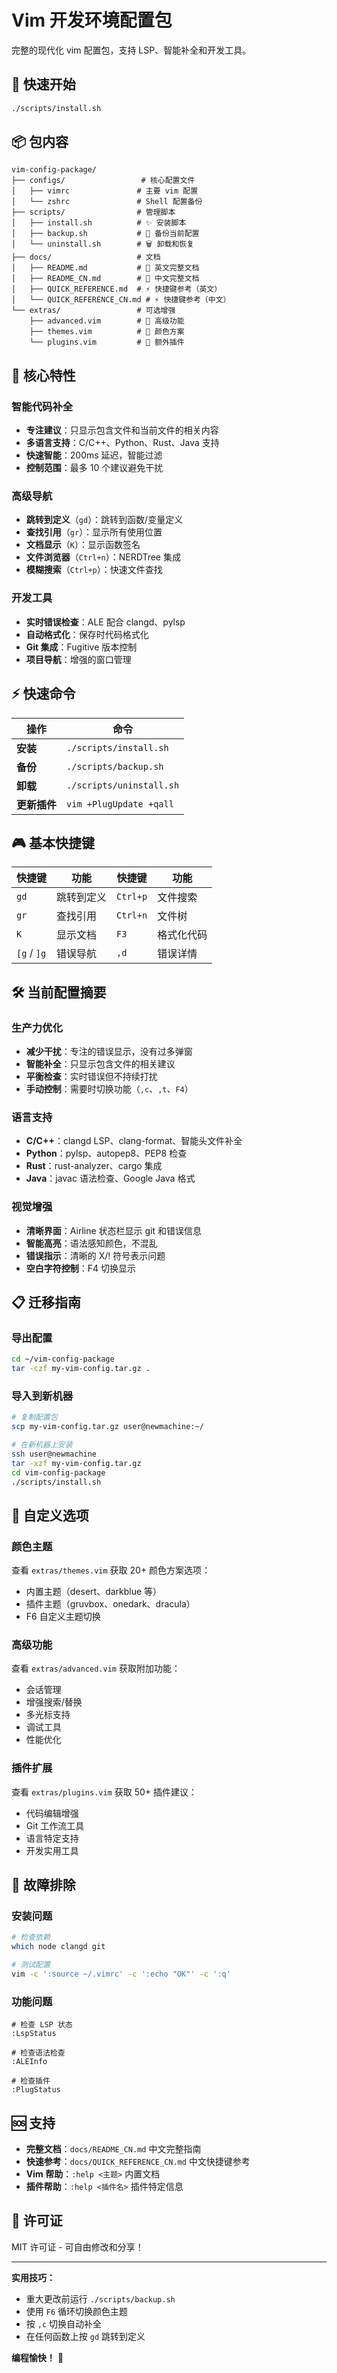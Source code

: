 # Vim 开发环境配置包

完整的现代化 vim 配置包，支持 LSP、智能补全和开发工具。

## 🚀 快速开始

```bash
./scripts/install.sh
```

## 📦 包内容

```
vim-config-package/
├── configs/                 # 核心配置文件
│   ├── vimrc               # 主要 vim 配置
│   └── zshrc               # Shell 配置备份
├── scripts/                # 管理脚本
│   ├── install.sh          # ✨ 安装脚本
│   ├── backup.sh           # 💾 备份当前配置
│   └── uninstall.sh        # 🗑️ 卸载和恢复
├── docs/                   # 文档
│   ├── README.md           # 📖 英文完整文档
│   ├── README_CN.md        # 📖 中文完整文档
│   ├── QUICK_REFERENCE.md  # ⚡ 快捷键参考（英文）
│   └── QUICK_REFERENCE_CN.md # ⚡ 快捷键参考（中文）
└── extras/                 # 可选增强
    ├── advanced.vim        # 🔧 高级功能
    ├── themes.vim          # 🎨 颜色方案
    └── plugins.vim         # 🔌 额外插件
```

## 🎯 核心特性

### 智能代码补全
- **专注建议**：只显示包含文件和当前文件的相关内容
- **多语言支持**：C/C++、Python、Rust、Java 支持
- **快速智能**：200ms 延迟，智能过滤
- **控制范围**：最多 10 个建议避免干扰

### 高级导航
- **跳转到定义**（`gd`）：跳转到函数/变量定义
- **查找引用**（`gr`）：显示所有使用位置
- **文档显示**（`K`）：显示函数签名
- **文件浏览器**（`Ctrl+n`）：NERDTree 集成
- **模糊搜索**（`Ctrl+p`）：快速文件查找

### 开发工具
- **实时错误检查**：ALE 配合 clangd、pylsp
- **自动格式化**：保存时代码格式化
- **Git 集成**：Fugitive 版本控制
- **项目导航**：增强的窗口管理

## ⚡ 快速命令

| 操作 | 命令 |
|------|------|
| **安装** | `./scripts/install.sh` |
| **备份** | `./scripts/backup.sh` |
| **卸载** | `./scripts/uninstall.sh` |
| **更新插件** | `vim +PlugUpdate +qall` |

## 🎮 基本快捷键

| 快捷键 | 功能 | 快捷键 | 功能 |
|--------|------|--------|------|
| `gd` | 跳转到定义 | `Ctrl+p` | 文件搜索 |
| `gr` | 查找引用 | `Ctrl+n` | 文件树 |
| `K` | 显示文档 | `F3` | 格式化代码 |
| `[g` / `]g` | 错误导航 | `,d` | 错误详情 |

## 🛠️ 当前配置摘要

### 生产力优化
- **减少干扰**：专注的错误显示，没有过多弹窗
- **智能补全**：只显示包含文件的相关建议
- **平衡检查**：实时错误但不持续打扰
- **手动控制**：需要时切换功能（`,c`、`,t`、`F4`）

### 语言支持
- **C/C++**：clangd LSP、clang-format、智能头文件补全
- **Python**：pylsp、autopep8、PEP8 检查
- **Rust**：rust-analyzer、cargo 集成
- **Java**：javac 语法检查、Google Java 格式

### 视觉增强
- **清晰界面**：Airline 状态栏显示 git 和错误信息
- **智能高亮**：语法感知颜色，不混乱
- **错误指示**：清晰的 X/! 符号表示问题
- **空白字符控制**：F4 切换显示

## 📋 迁移指南

### 导出配置
```bash
cd ~/vim-config-package
tar -czf my-vim-config.tar.gz .
```

### 导入到新机器
```bash
# 复制配置包
scp my-vim-config.tar.gz user@newmachine:~/

# 在新机器上安装
ssh user@newmachine
tar -xzf my-vim-config.tar.gz
cd vim-config-package
./scripts/install.sh
```

## 🎨 自定义选项

### 颜色主题
查看 `extras/themes.vim` 获取 20+ 颜色方案选项：
- 内置主题（desert、darkblue 等）
- 插件主题（gruvbox、onedark、dracula）
- F6 自定义主题切换

### 高级功能
查看 `extras/advanced.vim` 获取附加功能：
- 会话管理
- 增强搜索/替换
- 多光标支持
- 调试工具
- 性能优化

### 插件扩展
查看 `extras/plugins.vim` 获取 50+ 插件建议：
- 代码编辑增强
- Git 工作流工具
- 语言特定支持
- 开发实用工具

## 🚨 故障排除

### 安装问题
```bash
# 检查依赖
which node clangd git

# 测试配置
vim -c ':source ~/.vimrc' -c ':echo "OK"' -c ':q'
```

### 功能问题
```vim
# 检查 LSP 状态
:LspStatus

# 检查语法检查
:ALEInfo

# 检查插件
:PlugStatus
```

## 🆘 支持

- **完整文档**：`docs/README_CN.md` 中文完整指南
- **快速参考**：`docs/QUICK_REFERENCE_CN.md` 中文快捷键参考
- **Vim 帮助**：`:help <主题>` 内置文档
- **插件帮助**：`:help <插件名>` 插件特定信息

## 📄 许可证

MIT 许可证 - 可自由修改和分享！

---

**实用技巧：**
- 重大更改前运行 `./scripts/backup.sh`
- 使用 `F6` 循环切换颜色主题
- 按 `,c` 切换自动补全
- 在任何函数上按 `gd` 跳转到定义

**编程愉快！** 🎉
